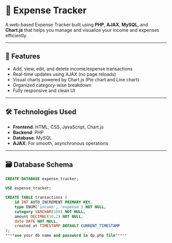 # 💸 Expense Tracker

A web-based Expense Tracker built using **PHP**, **AJAX**, **MySQL**, and **Chart.js** that helps you manage and visualize your income and expenses efficiently.

------------------------------------------------------------------------------------------------------------------------------------

## 🚀 Features

- Add, view, edit, and delete income/expense transactions
- Real-time updates using AJAX (no page reloads)
- Visual charts powered by Chart.js (Pie chart and Line chart)
- Organized category-wise breakdown
- Fully responsive and clean UI

----------------------------------------------------------------------------------------------------------------------------------------------

## 🛠️ Technologies Used

- **Frontend**: HTML, CSS, JavaScript, Chart.js
- **Backend**: PHP
- **Database**: MySQL
- **AJAX**: For smooth, asynchronous operations

---

## 🗃️ Database Schema

```sql
CREATE DATABASE expense_tracker;

USE expense_tracker;

CREATE TABLE transactions (
    id INT AUTO_INCREMENT PRIMARY KEY,
    type ENUM('income', 'expense') NOT NULL,
    category VARCHAR(100) NOT NULL,
    amount DECIMAL(10,2) NOT NULL,
    date DATE NOT NULL,
    created_at TIMESTAMP DEFAULT CURRENT_TIMESTAMP
);
****use your db name and password in dp.php file*****

